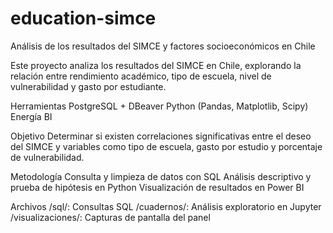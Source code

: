 # education-simce
Análisis de los resultados del SIMCE y factores socioeconómicos en Chile

Este proyecto analiza los resultados del SIMCE en Chile, explorando la relación entre rendimiento académico, tipo de escuela, nivel de vulnerabilidad y gasto por estudiante.

Herramientas
PostgreSQL + DBeaver
Python (Pandas, Matplotlib, Scipy)
Energía BI

Objetivo
Determinar si existen correlaciones significativas entre el deseo del SIMCE y variables como tipo de escuela, gasto por estudio y porcentaje de vulnerabilidad.

Metodología
Consulta y limpieza de datos con SQL
Análisis descriptivo y prueba de hipótesis en Python
Visualización de resultados en Power BI

Archivos
/sql/: Consultas SQL
/cuadernos/: Análisis exploratorio en Jupyter
/visualizaciones/: Capturas de pantalla del panel
